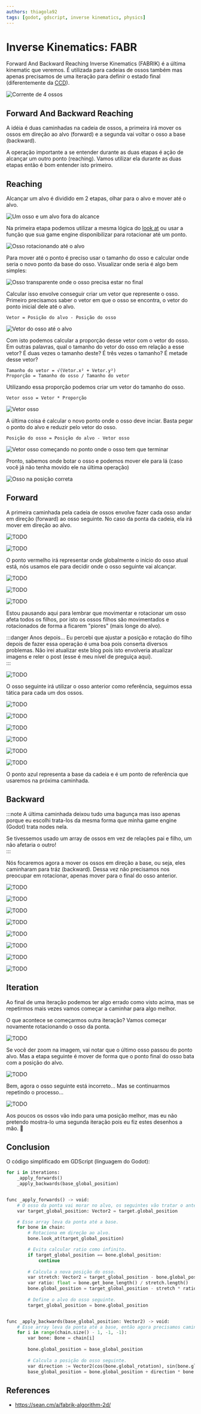 ```yaml
---
authors: thiagola92
tags: [godot, gdscript, inverse kinematics, physics]
---
```


# Inverse Kinematics: FABR

Forward And Backward Reaching Inverse Kinematics (FABRIK) é a última kinematic que veremos. É utilizada para cadeias de ossos também mas apenas precisamos de uma iteração para definir o estado final (diferentemente da [CCD](../2024-03-26-ik-ccd/index.md)).  

![Corrente de 4 ossos](./chain.svg)  

## Forward And Backward Reaching

A idéia é duas caminhadas na cadeia de ossos, a primeira irá mover os ossos em direção ao alvo (forward) e a segunda vai voltar o osso a base (backward).  

A operação importante a se entender durante as duas etapas é ação de alcançar um outro ponto (reaching). Vamos utilizar ela durante as duas etapas então é bom entender isto primeiro.  

## Reaching

Alcançar um alvo é dividido em 2 etapas, olhar para o alvo e mover até o alvo.  

![Um osso e um alvo fora do alcance](./reach.svg)  

Na primeira etapa podemos utilizar a mesma lógica do [look at](../2024-02-04-ik-look-at/index.md) ou usar a função que sua game engine disponibilizar para rotacionar até um ponto.  

![Osso rotacionando até o alvo](./reach2.svg)  

Para mover até o ponto é preciso usar o tamanho do osso e calcular onde seria o novo ponto da base do osso. Visualizar onde seria é algo bem simples:  

![Osso transparente onde o osso precisa estar no final](./reach3.svg)  

Calcular isso envolve conseguir criar um vetor que represente o osso. Primeiro precisamos saber o vetor em que o osso se encontra, o vetor do ponto inicial dele até o alvo.  

```
Vetor = Posição do alvo - Posição do osso
```

![Vetor do osso até o alvo](./reach4.svg)  

Com isto podemos calcular a proporção desse vetor com o vetor do osso. Em outras palavras, qual o tamanho do vetor do osso em relação a esse vetor? É duas vezes o tamanho deste? É três vezes o tamanho? É metade desse vetor?  

```
Tamanho do vetor = √(Vetor.x² + Vetor.y²)
Proporção = Tamanho do osso / Tamanho do vetor
```

Utilizando essa proporção podemos criar um vetor do tamanho do osso.  

```
Vetor osso = Vetor * Proporção
```

![Vetor osso](./reach5.svg)  

A última coisa é calcular o novo ponto onde o osso deve inciar. Basta pegar o ponto do alvo e reduzir pelo vetor do osso.  

```
Posição do osso = Posição do alvo - Vetor osso
```

![Vetor osso começando no ponto onde o osso tem que terminar](./reach6.svg)  

Pronto, sabemos onde botar o osso e podemos mover ele para lá (caso você já não tenha movido ele na última operação)  

![Osso na posição correta](./reach7.svg)  

## Forward

A primeira caminhada pela cadeia de ossos envolve fazer cada osso andar em direção (forward) ao osso seguinte. No caso da ponta da cadeia, ela irá mover em direção ao alvo.  

![TODO](./forward.svg)  

![TODO](./forward2.svg)  

O ponto vermelho irá representar onde globalmente o início do osso atual está, nós usamos ele para decidir onde o osso seguinte vai alcançar.  

![TODO](./forward3.svg)  

![TODO](./forward4.svg)  

![TODO](./forward5.svg)  

Estou pausando aqui para lembrar que movimentar e rotacionar um osso afeta todos os filhos, por isto os ossos filhos são movimentados e rotacionados de forma a ficarem "piores" (mais longe do alvo).  

:::danger
Anos depois... Eu percebi que ajustar a posição e rotação do filho depois de fazer essa operação é uma boa pois conserta diversos problemas. Não irei atualizar este blog pois isto envolveria atualizar imagens e reler o post (esse é meu nível de preguiça aqui).  
:::

![TODO](./forward6.svg)  

O osso seguinte irá utilizar o osso anterior como referência, seguimos essa tática para cada um dos ossos.  

![TODO](./forward7.svg)  

![TODO](./forward8.svg)  

![TODO](./forward9.svg)  

![TODO](./forward10.svg)  

![TODO](./forward11.svg)  

![TODO](./forward12.svg)  

O ponto azul representa a base da cadeia e é um ponto de referência que usaremos na próxima caminhada.  

## Backward

:::note
A última caminhada deixou tudo uma bagunça mas isso apenas porque eu escolhi trata-los da mesma forma que minha game engine (Godot) trata nodes nela.  

Se tivessemos usado um array de ossos em vez de relações pai e filho, um não afetaria o outro!  
:::

Nós focaremos agora a mover os ossos em direção a base, ou seja, eles caminharam para tráz (backward). Dessa vez não precisamos nos preocupar em rotacionar, apenas mover para o final do osso anterior.  

![TODO](./backward.svg)  

![TODO](./backward1.svg)  

![TODO](./backward2.svg)  

![TODO](./backward3.svg)  

![TODO](./backward4.svg)  

![TODO](./backward5.svg)  

![TODO](./backward6.svg)  

![TODO](./backward7.svg)  

## Iteration

Ao final de uma iteração podemos ter algo errado como visto acima, mas se repetirmos mais vezes vamos começar a caminhar para algo melhor.  

O que acontece se começarmos outra iteração? Vamos começar novamente rotacionando o osso da ponta.  

![TODO](./again.svg)  

Se você der zoom na imagem, vai notar que o último osso passou do ponto alvo. Mas a etapa seguinte é mover de forma que o ponto final do osso bata com a posição do alvo.  

![TODO](./again2.svg)  

Bem, agora o osso seguinte está incorreto... Mas se continuarmos repetindo o processo...  

![TODO](./again3.svg)  

Aos poucos os ossos vão indo para uma posição melhor, mas eu não pretendo mostra-lo uma segunda iteração pois eu fiz estes desenhos a mão. 🤣  

## Conclusion

O código simplificado em GDScript (linguagem do Godot):  

```python
for i in iterations:
    _apply_forwards()
    _apply_backwards(base_global_position)


func _apply_forwards() -> void:
    # O osso da ponta vai morar no alvo, os seguintes vão tratar o anterior como alvo.
    var target_global_position: Vector2 = target.global_position

    # Esse array leva da ponta até a base.
    for bone in chain:
        # Rotaciona em direção ao alvo.
        bone.look_at(target_global_position)

        # Evita calcular ratio como infinito.
        if target_global_position == bone.global_position:
            continue
        
        # Calcula a nova posição do osso.
        var stretch: Vector2 = target_global_position - bone.global_position
        var ratio: float = bone.get_bone_length() / stretch.length()
        bone.global_position = target_global_position - stretch * ratio
        
        # Define o alvo do osso seguinte.
        target_global_position = bone.global_position


func _apply_backwards(base_global_position: Vector2) -> void:
    # Esse array leva da ponta até a base, então agora precisamos caminhar ao contrário.
    for i in range(chain.size() - 1, -1, -1):
        var bone: Bone = chain[i]
        
        bone.global_position = base_global_position
        
        # Calcula a posição do osso seguinte.
        var direction := Vector2(cos(bone.global_rotation), sin(bone.global_rotation))
        base_global_position = bone.global_position + direction * bone.get_bone_length()
```

## References

- https://sean.cm/a/fabrik-algorithm-2d/